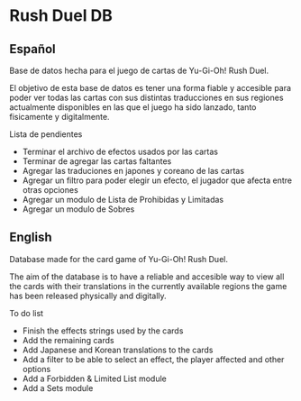 # Rush Duel DB

## Español

Base de datos hecha para el juego de cartas de Yu-Gi-Oh! Rush Duel.

El objetivo de esta base de datos es tener una forma fiable y accesible para poder ver todas las cartas con sus distintas traducciones en sus regiones actualmente disponibles en las que el juego ha sido lanzado, tanto fisicamente y digitalmente.

Lista de pendientes
* Terminar el archivo de efectos usados por las cartas
* Terminar de agregar las cartas faltantes
* Agregar las traduciones en japones y coreano de las cartas
* Agregar un filtro para poder elegir un efecto, el jugador que afecta entre otras opciones
* Agregar un modulo de Lista de Prohibidas y Limitadas
* Agregar un modulo de Sobres

## English

Database made for the card game of Yu-Gi-Oh! Rush Duel.

The aim of the database is to have a reliable and accesible way to view all the cards with their translations in the currently available regions the game has been released physically and digitally.

To do list
* Finish the effects strings used by the cards
* Add the remaining cards
* Add Japanese and Korean translations to the cards
* Add a filter to be able to select an effect, the player affected and other options
* Add a Forbidden & Limited List module
* Add a Sets module